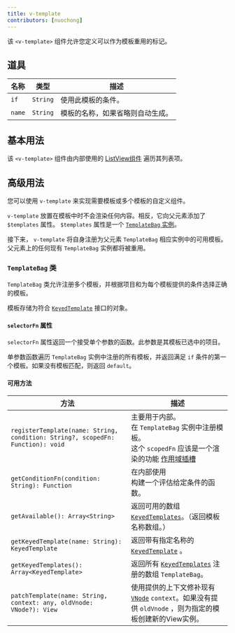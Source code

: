 ```yaml
---
title: v-template
contributors: [nuochong]
---
```


该 `<v-template>` 组件允许您定义可以作为模板重用的标记。

## 道具

| 名称 | 类型 | 描述 |
|------|------|-------------|
| `if` | `String` | 使用此模板的条件。
| `name` | `String` | 模板的名称，如果省略则自动生成。

## 基本用法

该 `<v-template>` 组件由内部使用的 [ListView组件](/en/docs/elements/components/list-view) 遍历其列表项。

## 高级用法

您可以使用 `v-template` 来实现需要模板或多个模板的自定义组件。

`v-template` 放置在模板中时不会渲染任何内容。相反，它向父元素添加了 `$templates` 属性。 `$templates` 属性是一个 [`TemplateBag` 实例](https://github.com/nativescript-vue/nativescript-vue/blob/master/platform/nativescript/runtime/components/v-template.js#L36)。

接下来， `v-template` 将自身注册为父元素 `TemplateBag` 相应实例中的可用模板。 父元素上的任何现有 `TemplateBag` 实例都将被重用。

###  `TemplateBag` 类

 `TemplateBag` 类允许注册多个模板，并根据项目和为每个模板提供的条件选择正确的模板。

模板存储为符合 [`KeyedTemplate`](https://docs.nativescript.org/api-reference/interfaces/_ui_core_view_.keyedtemplate) 接口的对象。

####  `selectorFn` 属性

 `selectorFn` 属性返回一个接受单个参数的函数。此参数是其模板已选中的项目。

单参数函数遍历 `TemplateBag` 实例中注册的所有模板，并返回满足 `if` 条件的第一个模板。如果没有模板匹配，则返回 `default`。

#### 可用方法

| 方法 | 描述 |
|---|---|
| `registerTemplate(name: String, condition: String?, scopedFn: Function): void` | 主要用于内部。<br/>在 `TemplateBag` 实例中注册模板。<br/>这个 `scopedFn` 应该是一个渲染的功能 [作用域插槽](https://vuejs.org/v2/guide/components.html#Scoped-Slots) |
| `getConditionFn(condition: String): Function` | 在内部使用<br/>构建一个评估给定条件的函数。 |
| `getAvailable(): Array<String>` | 返回可用的数组 [`KeyedTemplates`](https://docs.nativescript.org/api-reference/interfaces/_ui_core_view_.keyedtemplate)。（返回模板名称数组。） |
| `getKeyedTemplate(name: String): KeyedTemplate` | 返回带有指定名称的 [`KeyedTemplate`](https://docs.nativescript.org/api-reference/interfaces/_ui_core_view_.keyedtemplate) 。 |
| `getKeyedTemplates(): Array<KeyedTemplate>` | 返回所有 [`KeyedTemplates`](https://docs.nativescript.org/api-reference/interfaces/_ui_core_view_.keyedtemplate) 注册的数组 `TemplateBag`。 |
| `patchTemplate(name: String, context: any, oldVnode: VNode?): View` | 使用提供的上下文修补现有 [`VNode`](https://vuejs.org/v2/guide/render-function.html#The-Virtual-DOM) `context`。如果没有提供 `oldVnode` ，则为指定的模板创建新的View实例。 |
